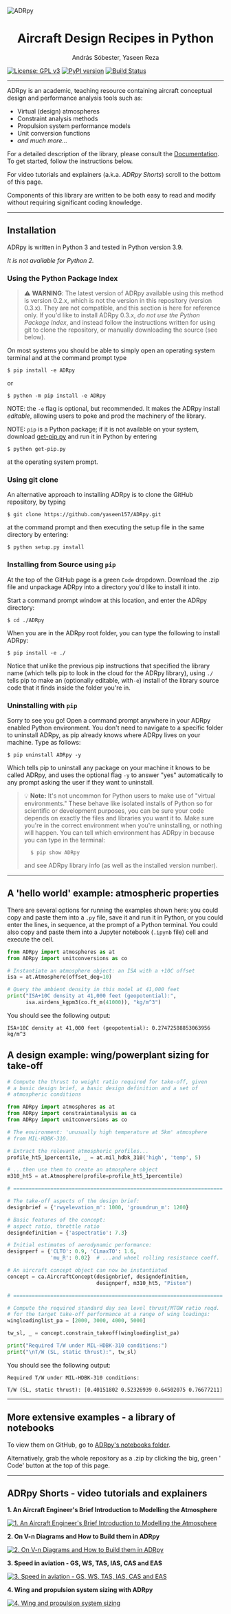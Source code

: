 <!--
    Aircraft Design Recipes in Python (ADRpy)
    Copyright (C) 2023  András Sóbesteer

    This program is free software: you can redistribute it and/or modify
    it under the terms of the GNU General Public License as published by
    the Free Software Foundation, either version 3 of the License, or
    (at your option) any later version.

    This program is distributed in the hope that it will be useful,
    but WITHOUT ANY WARRANTY; without even the implied warranty of
    MERCHANTABILITY or FITNESS FOR A PARTICULAR PURPOSE.  See the
    GNU General Public License for more details.

    You should have received a copy of the GNU General Public License
    along with this program.  If not, see <https://www.gnu.org/licenses/>.
-->

![ADRpy](https://github.com/sobester/ADRpy/raw/master/docs/ADRpy/ADRpy_splash.png)

<h1 align="center">Aircraft Design Recipes in Python</h1>
<p align="center">András Sóbester, Yaseen Reza</p>

[![License: GPL v3](https://img.shields.io/badge/License-GPLv3-blue.svg)](https://www.gnu.org/licenses/gpl-3.0)
[![PyPI version](https://badge.fury.io/py/ADRpy.svg)](https://badge.fury.io/py/ADRpy)
[![Build Status](https://travis-ci.com/sobester/ADRpy.svg?branch=master)](https://travis-ci.com/sobester/ADRpy)

---

ADRpy is an academic, teaching resource containing aircraft conceptual design
and performance analysis tools such as:

- Virtual (design) atmospheres
- Constraint analysis methods
- Propulsion system performance models
- Unit conversion functions
- *and much more...*

For a detailed description of the library, please consult the
[Documentation](https://adrpy.readthedocs.io/en/latest/). To get started,
follow the instructions below.

For video tutorials and explainers (a.k.a. *ADRpy Shorts*) scroll to the bottom
of this page.

Components of this library are written to be both easy to read and modify
without requiring significant coding knowledge.

[//]: # (Confident coders looking for a)

[//]: # (more flexible and expandable library architecture may wish to check out ADRpy's)

[//]: # (companion library [CARPy]&#40;https://github.com/yaseen157/carpy/tree/main&#41; &#40;)

[//]: # (currently a work in progress!&#41;.)

---

## Installation

ADRpy is written in Python 3 and tested in Python version 3.9.

*It is not available for Python 2.*

### Using the Python Package Index

> ⚠️ **WARNING**: The latest version of ADRpy available using this method is
> version 0.2.x, which is not the version in this repository (version 0.3.x).
> They are not compatible, and this section is here for reference only. If you'd
> like to install ADRpy 0.3.x, *do not use the Python Package Index*, and
> instead follow the instructions written for using git to clone the repository,
> or manually downloading the source (see below).

On most systems you should be able to simply open an operating system terminal
and at the command prompt type

    $ pip install -e ADRpy

or

    $ python -m pip install -e ADRpy

NOTE: the `-e` flag is optional, but recommended. It makes the ADRpy install
*editable*, allowing users to poke and prod the machinery of the library.

NOTE: `pip` is a Python package; if it is not available on your system, download
[get-pip.py](https://bootstrap.pypa.io/get-pip.py) and run it in Python by
entering

    $ python get-pip.py

at the operating system prompt.

### Using git clone

An alternative approach to installing ADRpy is to clone the GitHub repository,
by typing

    $ git clone https://github.com/yaseen157/ADRpy.git

at the command prompt and then executing the setup file in the same directory by
entering:

    $ python setup.py install

### Installing from Source using `pip`

At the top of the GitHub page is a green `Code` dropdown.
Download the .zip file and unpackage ADRpy into a directory you'd like to
install it into.

Start a command prompt window at this location, and enter the ADRpy directory:

    $ cd ./ADRpy

When you are in the ADRpy root folder, you can type the following to install
ADRpy:

    $ pip install -e ./

Notice that unlike the previous pip instructions that specified the library
name (which tells pip to look in the cloud for the ADRpy library), using `./`
tells pip to make an (optionally editable, with`-e`) install of the library
source code that it finds inside the folder you're in.

### Uninstalling with `pip`

Sorry to see you go! Open a command prompt anywhere in your ADRpy enabled
Python environment. You don't need to navigate to a specific folder to uninstall
ADRpy, as pip already knows where ADRpy lives on your machine. Type as follows:

    $ pip uninstall ADRpy -y

Which tells pip to uninstall any package on your machine it knows to be called
ADRpy, and uses the optional flag `-y` to answer "yes" automatically to any
prompt asking the user if they want to uninstall.

> 💡 **Note:** It's not uncommon for Python users to make use of "virtual
> environments." These behave like isolated installs of Python so for scientific
> or development purposes, you can be sure your code depends on exactly the
> files and libraries you want it to. Make sure you're in the correct
> environment when you're uninstalling, or nothing will happen. You can tell
> which environment has ADRpy in because you can type in the terminal:
>
>       $ pip show ADRpy
> and see ADRpy library info (as well as the installed version number).

---

## A 'hello world' example: atmospheric properties

There are several options for running the examples shown here: you could copy
and paste them
into a `.py` file, save it and run it in Python, or you could enter the lines,
in sequence,
at the prompt of a Python terminal. You could also copy and paste them into a
Jupyter notebook
(`.ipynb` file) cell and execute the cell.

```python
from ADRpy import atmospheres as at
from ADRpy import unitconversions as co

# Instantiate an atmosphere object: an ISA with a +10C offset
isa = at.Atmosphere(offset_deg=10)

# Query the ambient density in this model at 41,000 feet 
print("ISA+10C density at 41,000 feet (geopotential):",
      isa.airdens_kgpm3(co.ft_m(41000)), "kg/m^3")
```

You should see the following output:

    ISA+10C density at 41,000 feet (geopotential): 0.27472588853063956 kg/m^3

A design example: wing/powerplant sizing for take-off
-----------------------------------------------------

```python
# Compute the thrust to weight ratio required for take-off, given
# a basic design brief, a basic design definition and a set of 
# atmospheric conditions

from ADRpy import atmospheres as at
from ADRpy import constraintanalysis as ca
from ADRpy import unitconversions as co

# The environment: 'unusually high temperature at 5km' atmosphere
# from MIL-HDBK-310. 

# Extract the relevant atmospheric profiles...
profile_ht5_1percentile, _ = at.mil_hdbk_310('high', 'temp', 5)

# ...then use them to create an atmosphere object 
m310_ht5 = at.Atmosphere(profile=profile_ht5_1percentile)

# ====================================================================

# The take-off aspects of the design brief:
designbrief = {'rwyelevation_m': 1000, 'groundrun_m': 1200}

# Basic features of the concept:
# aspect ratio, throttle ratio 
designdefinition = {'aspectratio': 7.3}

# Initial estimates of aerodynamic performance:
designperf = {'CLTO': 0.9, 'CLmaxTO': 1.6,
              'mu_R': 0.02}  # ...and wheel rolling resistance coeff.

# An aircraft concept object can now be instantiated
concept = ca.AircraftConcept(designbrief, designdefinition,
                             designperf, m310_ht5, "Piston")

# ====================================================================

# Compute the required standard day sea level thrust/MTOW ratio reqd.
# for the target take-off performance at a range of wing loadings:
wingloadinglist_pa = [2000, 3000, 4000, 5000]

tw_sl, _ = concept.constrain_takeoff(wingloadinglist_pa)

print("Required T/W under MIL-HDBK-310 conditions:")
print("\nT/W (SL, static thrust):", tw_sl)
```

You should see the following output:

    Required T/W under MIL-HDBK-310 conditions:

    T/W (SL, static thrust): [0.40151802 0.52326939 0.64502075 0.76677211]

---

## More extensive examples - a library of notebooks

To view them on GitHub, go
to [ADRpy's notebooks folder](https://github.com/yaseen157/ADRpy/tree/master/docs/ADRpy/notebooks).

Alternatively, grab the whole repository as a .zip by clicking the big, green '
Code' button at the top of this page.

---

## ADRpy Shorts - video tutorials and explainers

**1. An Aircraft Engineer's Brief Introduction to Modelling the Atmosphere**

[![1. An Aircraft Engineer's Brief Introduction to Modelling the Atmosphere](http://img.youtube.com/vi/II9vuVCgV-w/0.jpg)](http://www.youtube.com/watch?v=II9vuVCgV-w)

**2. On V-n Diagrams and How to Build them in ADRpy**

[![2. On V-n Diagrams and How to Build them in ADRpy](http://img.youtube.com/vi/s-d5z-BQovY/0.jpg)](http://www.youtube.com/watch?v=s-d5z-BQovY)

**3. Speed in aviation - GS, WS, TAS, IAS, CAS and EAS**

[![3. Speed in aviation - GS, WS, TAS, IAS, CAS and EAS](http://img.youtube.com/vi/WSzDXlTlXiI/0.jpg)](http://www.youtube.com/watch?v=WSzDXlTlXiI)

**4. Wing and propulsion system sizing with ADRpy**

[![4. Wing and propulsion system sizing](http://img.youtube.com/vi/TMM7mE1NjaE/0.jpg)](https://www.youtube.com/watch?v=TMM7mE1NjaE)
